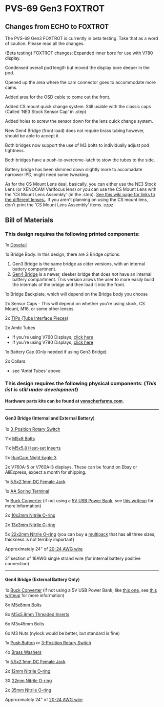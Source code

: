 # PVS-69 Gen3 FOXTROT

## Changes from ECHO to FOXTROT

The PVS-69 Gen3 FOXTROT is currently in beta testing. Take that as a word of caution. Please read all the changes.

(Beta testing) FOXTROT changes:
Expanded inner bore for use with V780 display.

Condensed overall pod length but moved the display bore deeper in the pod.

Opened up the area where the cam connector goes to accommodate more cams.

Added area for the OSD cable to come out the front.

Added CS mount quick change system. Still usable with the classic caps (Called 'NE3 Stock Sensor Cap' in .step)

Added holes to screw the sensor down for the lens quick change system.

New Gen4 Bridge (front load) does not require brass tubing however, should be able to accept it.

Both bridges now support the use of M3 bolts to individually adjust pod tightness.

Both bridges have a push-to overcome-latch to stow the tubes to the side.

Battery bridge has been slimmed down slightly more to accomadate narrower IPD, might need some tweaking.

As for the CS Mount Lens deal, basically, you can either use the NE3 Stock Lens (or XENOCAM Varifocus lens) *or* you can use the CS Mount Lens with the 'CS Mount Lens Assembly' (in the .step). [See this wiki page for links to the different lenses.](https://github.com/knack-69/PVS-69/wiki/Current-Lens-Comparison). If you aren't planning on using the CS mount lens, don't print the 'CS Mount Lens Assembly' items. ezpz

## Bill of Materials 

### This design requires the following printed components: 

1x [Dovetail](https://github.com/knack-69/PVS-69/blob/main/Gen3%20FOXTROT/STL/FOXTROT%20Gen4%20Dovetail.stl)

1x Bridge Body. In this design, there are 3 Bridge options:
1. Gen3 Bridge is the same bridge as older versions, with an internal battery compartment.
2. [Gen4 Bridge](https://github.com/knack-69/PVS-69/blob/main/Gen3%20FOXTROT/STL/FOXTROT%20Gen4%20Bridge%20Body.stl) is a newer, sleeker bridge that does *not* have an internal battery compartment. This version allows the user to more easily build the internals of the bridge and then load it into the front.

1x Bridge Backplate, which will depend on the Bridge body you choose

2x Sensor Caps - This will depend on whether you're using stock, CS Mount, M16, or some other lenses.

2x [TIPs (Tube Interface Pieces)](https://github.com/knack-69/PVS-69/blob/main/Gen3%20FOXTROT/STL/FOXTROT%20Brassless%20TIP.stl)

2x Ambi Tubes

- If you're using V760 Displays, [click here](https://github.com/knack-69/PVS-69/tree/main/Gen3%20FOXTROT/STL/Files%20for%20V760%20Displays)
- If you're using V780 Displays, [click here](https://github.com/knack-69/PVS-69/tree/main/Gen3%20FOXTROT/STL/Files%20for%20V780%20Displays)

1x Battery Cap (Only needed if using Gen3 Bridge)

2x Collars

- see 'Ambi Tubes' above


### This design requires the following physical components: (*This list is still under development*)

#### Hardware parts kits can be found at [vonscherfarms.com](https://vonscherfarms.com/).

---

#### Gen3 Bridge (Internal and External Battery)

1x [3-Position Rotary Switch](https://amzn.to/3TspGUS)

11x [M5x8 Bolts](https://amzn.to/3EyraZz)

11x [M5x5.8 Heat-set Inserts](https://amzn.to/3E0fzRt)

2x [RunCam Night Eagle 3](https://amzn.to/3Epdyhh)

2x V760A-5 or V760A-3 displays. These can be found on Ebay or AliExpress, expect a month for shipping.

1x [5.5x2.1mm DC Female Jack](https://amzn.to/3KLofNA)

1x [AA Spring Terminal](https://amzn.to/3EysOdH)

1x [Buck Converter](https://amzn.to/3KSzHHf) (if not using a [5V USB Power Bank](https://a.co/d/cTgl3xK), see [this writeup](https://github.com/knack-69/PVS-69/blob/main/Choosing%20the%20Right%20Battery%20Setup%20for%20My%20PVS-69.pdf) for more information)

2x [10x2mm Nitrile O-ring](https://amzn.to/37mEOko)

2x [13x3mm Nitrile O-ring](https://amzn.to/3KRAmsA)

5x [22x2mm Nitrile O-ring](https://amzn.to/3rrIp7N) (you can buy a [multipack](https://www.amazon.com/gp/product/B092MDGM110) that has all three sizes, thickness is not terribly important)

Approximately 24" of [20-24 AWG wire](https://amzn.to/3EoQ5yn)

3” section of 16AWG single strand wire (for internal battery positive connection)

---

#### Gen4 Bridge (External Battery Only)  

1x [Buck Converter](https://amzn.to/3KSzHHf) (if not using a 5V USB Power Bank, like [this one](https://a.co/d/cTgl3xK), see [this writeup](https://github.com/knack-69/PVS-69/blob/main/Choosing%20the%20Right%20Battery%20Setup%20for%20My%20PVS-69.pdf) for more information)

8x [M5x8mm Bolts](https://amzn.to/3EyraZz)

8x [M5x5.8mm Threaded Inserts](https://amzn.to/3E0fzRt)

6x M3x45mm Bolts

6x M3 Nuts (nylock would be better, but standard is fine)

1x [Push Button](https://amzn.to/3Txgdvg) or [3-Position Rotary Switch](https://amzn.to/3TspGUS)

4x [Brass Washers](https://amzn.to/3WSWOI2)

1x [5.5x2.1mm DC Female Jack](https://amzn.to/3KLofNA)

2x [12mm Nitrile O-ring](https://amzn.to/3fV4qcD)

3X [22mm Nitrile O-ring](https://amzn.to/3V5NT4D)

2x [35mm Nitrile O-ring](https://amzn.to/3fVgjz8)

Approximately 24" of [20-24 AWG wire](https://amzn.to/3EoQ5yn)

